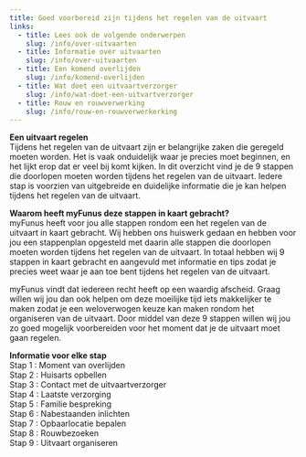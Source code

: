 ```yaml
---
title: Goed voorbereid zijn tijdens het regelen van de uitvaart
links:
  - title: Lees ook de volgende onderwerpen
    slug: /info/over-uitvaarten
  - title: Informatie over uitvaarten
    slug: /info/over-uitvaarten
  - title: Een komend overlijden
    slug: /info/komend-overlijden
  - title: Wat doet een uitvaartverzorger
    slug: /info/wat-doet-een-uitvartverzorger
  - title: Rouw en rouwverwerking
    slug: /info/rouw-en-rouwverwerkerking
---
```


**Een uitvaart regelen**  
Tijdens het regelen van de uitvaart zijn er belangrijke zaken die geregeld moeten worden. Het is vaak onduidelijk waar je precies moet beginnen, en het lijkt erop dat er veel bij komt kijken. In dit overzicht vind je de 9 stappen die doorlopen moeten worden tijdens het regelen van de uitvaart. Iedere stap is voorzien van uitgebreide en duidelijke informatie die je kan helpen tijdens het regelen van de uitvaart.

**Waarom heeft myFunus deze stappen in kaart gebracht?**  
myFunus heeft voor jou alle stappen rondom een het regelen van de uitvaart in kaart gebracht. Wij hebben ons huiswerk gedaan en hebben voor jou een stappenplan opgesteld met daarin alle stappen die doorlopen moeten worden tijdens het regelen van de uitvaart. In totaal hebben wij 9 stappen in kaart gebracht en aangevuld met informatie en tips zodat je precies weet waar je aan toe bent tijdens het regelen van de uitvaart.

myFunus vindt dat iedereen recht heeft op een waardig afscheid. Graag willen wij jou dan ook helpen om deze moeilijke tijd iets makkelijker te maken zodat je een weloverwogen keuze kan maken rondom het organiseren van de uitvaart. Door middel van deze 9 stappen willen wij jou zo goed mogelijk voorbereiden voor het moment dat je de uitvaart moet gaan regelen.

**Informatie voor elke stap**  
Stap 1 : Moment van overlijden  
Stap 2 : Huisarts opbellen  
Stap 3 : Contact met de uitvaartverzorger  
Stap 4 : Laatste verzorging  
Stap 5 : Familie bespreking  
Stap 6 : Nabestaanden inlichten  
Stap 7 : Opbaarlocatie bepalen  
Stap 8 : Rouwbezoeken  
Stap 9 : Uitvaart organiseren
